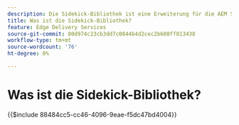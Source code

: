 ```yaml
---
description: Die Sidekick-Bibliothek ist eine Erweiterung für die AEM Sidekick, die Entwicklern die Erstellung benutzeroberflächengesteuerter Tools für Inhaltsautoren ermöglicht. Es enthält ein integriertes Baustein-Plug-in, das Autoren eine Liste aller Bausteine intuitiv anzeigen kann, sodass Autoren sich nicht mehr jede Variante eines Bausteins merken oder suchen müssen. Entwickler können auch eigene Plugins für die Sidekick-Bibliothek schreiben.
title: Was ist die Sidekick-Bibliothek?
feature: Edge Delivery Services
source-git-commit: 80d974c23cb3dd7c0844b4d2cec2b608ff813438
workflow-type: tm+mt
source-wordcount: '76'
ht-degree: 0%

---
```


# Was ist die Sidekick-Bibliothek?

{{$include 88484cc5-cc46-4096-9eae-f5dc47bd4004}}